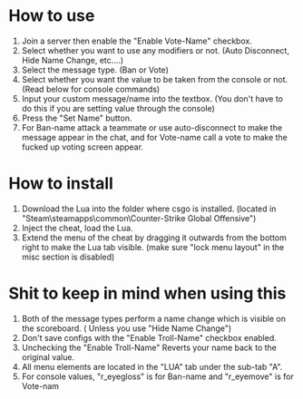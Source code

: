 # How to use
1. Join a server then enable the "Enable Vote-Name" checkbox.
2. Select whether you want to use any modifiers or not. (Auto Disconnect, Hide Name Change, etc....)
3. Select the message type. (Ban or Vote)
4. Select whether you want the value to be taken from the console or not. (Read below for console commands)
6. Input your custom message/name into the textbox. (You don't have to do this if you are setting value through the console)
7. Press the "Set Name" button.
8. For Ban-name attack a teammate or use auto-disconnect to make the message appear in the chat, and for Vote-name call a vote to make the fucked up voting screen appear.

# How to install
1. Download the Lua into the folder where csgo is installed. (located in "Steam\steamapps\common\Counter-Strike Global Offensive")
2. Inject the cheat, load the Lua.
3. Extend the menu of the cheat by dragging it outwards from the bottom right to make the Lua tab visible. (make sure "lock menu layout" in the misc section is disabled)

# Shit to keep in mind when using this
1. Both of the message types perform a name change which is visible on the scoreboard. ( Unless you use "Hide Name Change")
2. Don't save configs with the "Enable Troll-Name" checkbox enabled.
3. Unchecking the "Enable Troll-Name" Reverts your name back to the original value.
4. All menu elements are located in the "LUA" tab under the sub-tab "A".
5. For console values, "r_eyegloss" is for Ban-name and "r_eyemove" is for Vote-nam
